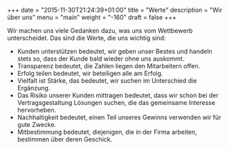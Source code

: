 +++
date = "2015-11-30T21:24:39+01:00"
title = "Werte"
description = "Wir über uns"
menu = "main"
weight = "-160"
draft = false
+++

Wir machen uns viele Gedanken dazu, was uns vom Wettbewerb unterscheidet. Das sind die Werte, die uns wichtig sind:

* Kunden unterstützen bedeutet, wir geben unser Bestes und handeln stets so, dass der Kunde bald wieder ohne uns auskommt.
* Transparenz bedeutet, die Zahlen liegen den Mitarbeitern offen.
* Erfolg teilen bedeutet, wir beteiligen alle am Erfolg.
* Vielfalt ist Stärke, das bedeutet, wir suchen im Unterschied die Ergänzung.
* Das Risiko unserer Kunden mittragen bedeutet, dass wir schon bei der Vertragsgestaltung Lösungen suchen, die das gemeinsame Interesse hervorheben.
* Nachhaltigkeit bedeutet, einen Teil unseres Gewinns verwenden wir für gute Zwecke.
* Mitbestimmung bedeutet, diejenigen, die in der Firma arbeiten, bestimmen über deren Geschick.



